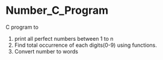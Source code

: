 # Number_C_Program
C program to 
1. print all perfect numbers between 1 to n
2. Find total occurrence of each digits(0-9) using functions.
3. Convert number to words
